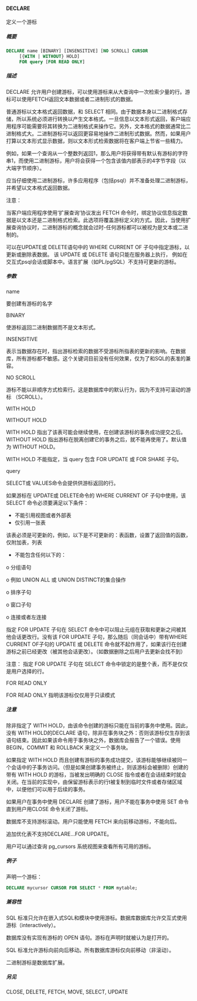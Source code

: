 #### DECLARE

定义一个游标

##### 概要

```sql
DECLARE name [BINARY] [INSENSITIVE] [NO SCROLL] CURSOR 
     [{WITH | WITHOUT} HOLD] 
     FOR query [FOR READ ONLY]
```

##### 描述

DECLARE 允许用户创建游标，可以使用游标来从大查询中一次检索少量的行。游标可以使用FETCH返回文本数据或者二进制形式的数据。

普通游标以文本格式返回数据，和 SELECT 相同。由于数据本身以二进制格式存储，所以系统必须进行转换以产生文本格式。一旦信息以文本形式返回，客户端应用程序可能需要将其转换为二进制格式来操作它。另外，文本格式的数据通常比二进制格式大。二进制游标可以返回更容易地操作二进制形式数据。然而，如果用户打算以文本形式显示数据，则以文本形式检索数据将在客户端上节省一些精力。

例如，如果一个查询从一个整数列返回1，那么用户将获得带有默认有游标的字符串1，而使用二进制游标，用户将会获得一个包含该值内部表示的4字节字段（以大端字节顺序）。

应当仔细使用二进制游标，许多应用程序（包括psql）并不准备处理二进制游标，并希望以文本格式返回数据。

注意：

当客户端应用程序使用‘扩展查询’协议发出 FETCH 命令时，绑定协议信息指定数据是以文本还是二进制格式检索。此选项将覆盖游标定义的方式。因此，当使用扩展查询协议时，二进制游标的概念就会过时-任何游标都可以被视为是文本或二进制的。

可以在UPDATE或 DELETE语句中的 WHERE CURRENT OF 子句中指定游标，以更新或删除表数据。 该 UPDATE 或 DELETE 语句只能在服务器上执行， 例如在交互式psql会话或脚本中。语言扩展（如PL/pgSQL）不支持可更新的游标。

##### 参数

name

要创建有游标的名字

BINARY

使游标返回二进制数据而不是文本形式。

INSENSITIVE

表示当数据存在时，指出游标检索的数据不受游标所指表的更新的影响。在数据库，所有游标都不敏感。这个关键词目前没有任何效果，仅为了和SQL的表准的兼容。

NO SCROLL

游标不能以非顺序方式检索行。这是数据库中的默认行为，因为不支持可滚动的游标 （SCROLL）。

WITH HOLD

WITHOUT HOLD

WITH HOLD 指出了该表可能会继续使用，在创建该游标的事务成功提交之后。WITHOUT HOLD 指出游标在脱离创建它的事务之后，就不能再使用了。默认值为 WITHOUT HOLD。

WITH HOLD 不能指定，当 query 包含 FOR UPDATE 或 FOR SHARE 子句。

query

SELECT或 VALUES命令会提供供游标返回的行。

如果游标在 UPDATE或 DELETE命令的 WHERE CURRENT OF 子句中使用，该SELECT 命令必须要满足以下条件：

- 不能引用视图或者外部表
- 仅引用一张表

该表必须是可更新的，例如，以下是不可更新的：表函数，设置了返回值的函数，仅附加表，列表

- 不能包含任何以下的：

o    分组语句

o    例如 UNION ALL 或 UNION DISTINCT的集合操作

o    排序子句

o    窗口子句

o    连接或者左连接

指定 FOR UPDATE 子句在 SELECT 命令中可以阻止元组在获取和更新之间被其他会话更改行。没有该 FOR UPDATE 子句，那么随后（同会话中）带有WHERE CURRENT OF子句的 UPDATE 或 DELETE 命令就不起作用了，如果该行在创建游标之前已经更改（被其他会话更改）。（如数据删除之后用户去更新会找不到）

注意： 指定 FOR UPDATE 子句在 SELECT 命令中锁定的是整个表，而不是仅仅是用户选择的行。

FOR READ ONLY

FOR READ ONLY 指明该游标仅仅用于只读模式

##### 注意

除非指定了 WITH HOLD，由该命令创建的游标只能在当前的事务中使用。因此，没有 WITH HOLD的DECLARE 语句，除非在事务块之外：否则该游标仅生存到该语句结束。因此如果该命令用于事务块之外，数据库会报告了一个错误。使用 BEGIN，COMMIT 和 ROLLBACK 来定义一个事务块。

如果指定 WITH HOLD 而且创建有游标的事务成功提交，该游标能够继续被同一个会话中的子事务访问。（但是如果创建事务被终止，则该游标会被删除）创建的带有 WITH HOLD 的游标，当被发出明确的 CLOSE 指令或者在会话结束时就会关闭。在当前的实现中，由保留游标表示的行t被复制到临时文件或者存储区域中，以便他们可以用于后续的事务。

如果用户在事务中使用 DECLARE 创建了游标，用户不能在事务中使用 SET 命令直到用户用CLOSE 命令关闭了游标。

数据库不支持游标滚动。用户只能使用 FETCH 来向前移动游标，不能向后。

追加优化表不支持DECLARE...FOR UPDATE。

用户可以通过查询 pg_cursors 系统视图来查看所有可用的游标。

##### 例子

声明一个游标：

```sql
DECLARE mycursor CURSOR FOR SELECT * FROM mytable;
```

##### 兼容性

SQL 标准只允许在嵌入式SQL和模块中使用游标。数据库数据库允许交互式使用游标（interactively）。

数据库没有实现有游标的 OPEN 语句。游标在声明时就被认为是打开的。

SQL 标准允许游标向前向后移动。所有数据库游标仅向前移动（非滚动）。

二进制游标是数据库扩展。

##### 另见

CLOSE, DELETE, FETCH, MOVE, SELECT, UPDATE